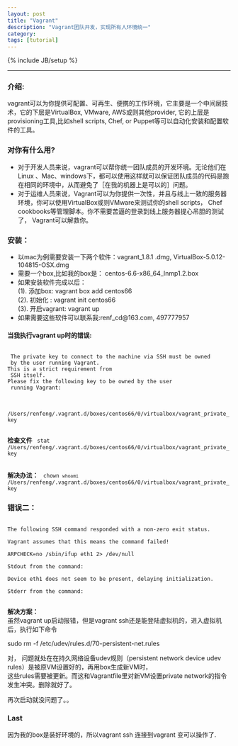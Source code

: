 ```yaml
---
layout: post
title: "Vagrant"
description: "Vagrant团队开发，实现所有人环境统一"
category: 
tags: [tutorial]
---
```

{% include JB/setup %}


---

<h3>介绍:</h3>
 vagrant可以为你提供可配置、可再生、便携的工作环境，它主要是一个中间层技术，它的下层是VirtualBox, VMware, AWS或则其他provider, 它的上层是provisioning工具,比如shell scripts, Chef, or Puppet等可以自动化安装和配置软件的工具。

 <h3>对你有什么用?</h3>
 <ul>
 <li>
 	对于开发人员来说，vagrant可以帮你统一团队成员的开发环境。无论他们在Linux
、Mac、windows下，都可以使用这样就可以保证团队成员的代码是跑在相同的环境中，从而避免了［在我的机器上是可以的］问题。
 </li>
 <li>
 	对于运维人员来说，Vagrant可以为你提供一次性，并且与线上一致的服务器环境，你可以使用VirtualBox或则VMware来测试你的shell scripts， Chef cookbooks等管理脚本。你不需要苦逼的登录到线上服务器提心吊胆的测试了， Vagrant可以解救你。
 </li>
 </ul>

 <h3>安装：</h3>
 <ul>
	<li>
		以mac为例需要安装一下两个软件：vagrant_1.8.1 .dmg, VirtualBox-5.0.12-104815-OSX.dmg
	</li>
	<li>
		需要一个box,比如我的box是： centos-6.6-x86_64_lnmp1.2.box
	</li>
	<li>
		如果安装软件完成以后：<br/>
		(1). 添加box: vagrant box add centos66<br>
		(2). 初始化 : vagrant init centos66<br>
		(3). 开启vagrant: vagrant up<br> 
	</li>
	<li>
		如果需要这些软件可以联系我:renf_cd@163.com, 497777957
	</li>
 </ul>

 <h4>当我执行vagrant up时的错误:</h4>
 <code>
 The private key to connect to the machine via SSH must be owned
 by the user running Vagrant. <br>This is a strict requirement from
 SSH itself. <br>Please fix the following key to be owned by the user
 running Vagrant:</code>
 <br/><br/>
<code>
 /Users/renfeng/.vagrant.d/boxes/centos66/0/virtualbox/vagrant_private_key
 </code>
 
 <b>检查文件</b>
 <code>
 stat /Users/renfeng/.vagrant.d/boxes/centos66/0/virtualbox/vagrant_private_key<br>
 </code><br/>
 <b>解决办法：</b>
 <code>
chown `whoami` /Users/renfeng/.vagrant.d/boxes/centos66/0/virtualbox/vagrant_private_key
</code>

<h3>错误二：</h3>
<code>
The following SSH command responded with a non-zero exit status.<br>
Vagrant assumes that this means the command failed!<br>
ARPCHECK=no /sbin/ifup eth1 2> /dev/null<br>
Stdout from the command:<br/>
Device eth1 does not seem to be present, delaying initialization.<br>
Stderr from the command:<br/>
</code>

<b>解决方案：</b><br>
虽然vagrant up启动报错，但是vagrant ssh还是能登陆虚拟机的，进入虚拟机后，执行如下命令

sudo rm -f /etc/udev/rules.d/70-persistent-net.rules 

对， 问题就处在在持久网络设备udev规则（persistent network device udev rules）是被原VM设置好的，再用box生成新VM时，<br>这些rules需要被更新。而这和Vagrantfile里对新VM设置private network的指令发生冲突。删除就好了。

再次启动就没问题了。。

<h3>Last</h3>
因为我的box是装好环境的，所以vagrant ssh 连接到vagrant 变可以操作了.
